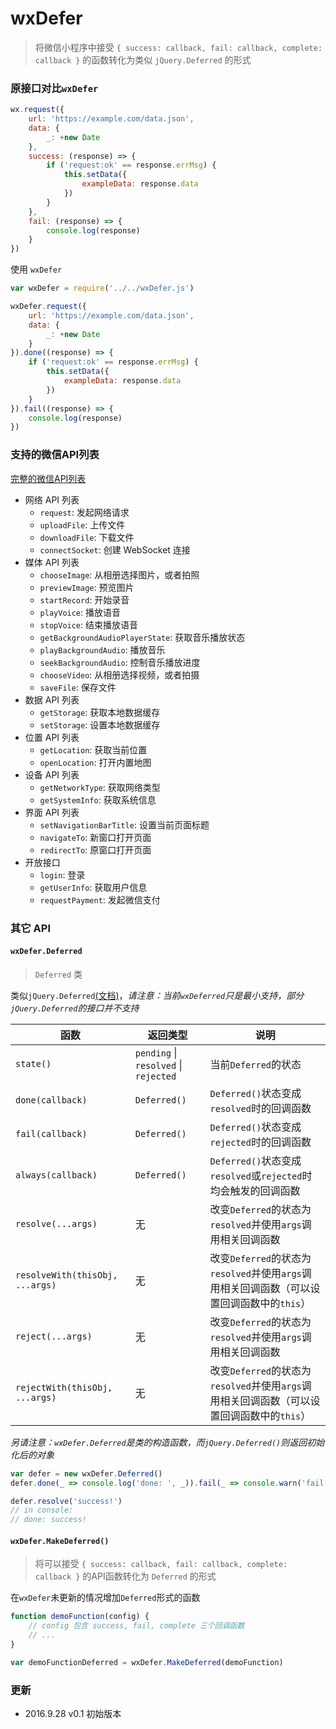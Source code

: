 # wxDefer
> 将微信小程序中接受 `{ success: callback, fail: callback, complete: callback }` 的函数转化为类似 `jQuery.Deferred` 的形式

### 原接口对比`wxDefer`

```js
wx.request({
    url: 'https://example.com/data.json',
    data: {
        _: +new Date
    },
    success: (response) => {
        if ('request:ok' == response.errMsg) {
            this.setData({
                exampleData: response.data
            })
        }
    },
    fail: (response) => {
        console.log(response)
    }
})
```
使用 `wxDefer`
```js
var wxDefer = require('../../wxDefer.js')

wxDefer.request({
    url: 'https://example.com/data.json',
    data: {
        _: +new Date
    }
}).done((response) => {
    if ('request:ok' == response.errMsg) {
        this.setData({
            exampleData: response.data
        })
    }
}).fail((response) => {
    console.log(response)
})
```

### 支持的微信API列表

[完整的微信API列表](https://mp.weixin.qq.com/debug/wxadoc/dev/api/)

* 网络 API 列表
    * `request`: 发起网络请求
    * `uploadFile`: 上传文件
    * `downloadFile`: 下载文件
    * `connectSocket`: 创建 WebSocket 连接
* 媒体 API 列表
    * `chooseImage`: 从相册选择图片，或者拍照
    * `previewImage`: 预览图片
    * `startRecord`: 开始录音
    * `playVoice`: 播放语音
    * `stopVoice`: 结束播放语音
    * `getBackgroundAudioPlayerState`: 获取音乐播放状态
    * `playBackgroundAudio`: 播放音乐
    * `seekBackgroundAudio`: 控制音乐播放进度
    * `chooseVideo`: 从相册选择视频，或者拍摄
    * `saveFile`: 保存文件
* 数据 API 列表
    * `getStorage`: 获取本地数据缓存
    * `setStorage`: 设置本地数据缓存
* 位置 API 列表
    * `getLocation`: 获取当前位置
    * `openLocation`: 打开内置地图
* 设备 API 列表
    * `getNetworkType`: 获取网络类型
    * `getSystemInfo`: 获取系统信息
* 界面 API 列表
    * `setNavigationBarTitle`: 设置当前页面标题
    * `navigateTo`: 新窗口打开页面
    * `redirectTo`: 原窗口打开页面
* 开放接口
    * `login`: 登录
    * `getUserInfo`: 获取用户信息
    * `requestPayment`: 发起微信支付

### 其它 API

#### `wxDefer.Deferred`
> `Deferred` 类

类似`jQuery.Deferred`[(文档)](https://api.jquery.com/category/deferred-object/)，_请注意：当前`wxDeferred`只是最小支持，部分`jQuery.Deferred`的接口并不支持_

| 函数 | 返回类型 | 说明 | 
| --- | ------- | ---- |
| `state()` | `pending` \| `resolved` \| `rejected` | 当前`Deferred`的状态 |
| `done(callback)` | `Deferred()` | `Deferred()`状态变成`resolved`时的回调函数 |
| `fail(callback)` | `Deferred()` | `Deferred()`状态变成`rejected`时的回调函数 |
| `always(callback)` | `Deferred()` | `Deferred()`状态变成`resolved`或`rejected`时均会触发的回调函数 |
| `resolve(...args)` | 无 | 改变`Deferred`的状态为`resolved`并使用`args`调用相关回调函数 |
| `resolveWith(thisObj, ...args)` | 无 | 改变`Deferred`的状态为`resolved`并使用`args`调用相关回调函数（可以设置回调函数中的`this`） |
| `reject(...args)` | 无 | 改变`Deferred`的状态为`resolved`并使用`args`调用相关回调函数 |
| `rejectWith(thisObj, ...args)` | 无 | 改变`Deferred`的状态为`resolved`并使用`args`调用相关回调函数（可以设置回调函数中的`this`） |

_另请注意：`wxDefer.Deferred`是类的*构造函数*，而`jQuery.Deferred()`则返回初始化后的对象_

```js
var defer = new wxDefer.Deferred()
defer.done(_ => console.log('done: ', _)).fail(_ => console.warn('fail'))

defer.resolve('success!')
// in console:
// done: success!
```

#### `wxDefer.MakeDeferred()`
> 将可以接受 `{ success: callback, fail: callback, complete: callback }` 的API函数转化为 `Deferred` 的形式

在`wxDefer`未更新的情况增加`Deferred`形式的函数

```js
function demoFunction(config) {
    // config 包含 success, fail, complete 三个回调函数
    // ...
}

var demoFunctionDeferred = wxDefer.MakeDeferred(demoFunction)
```

### 更新

* 2016.9.28 v0.1 初始版本
